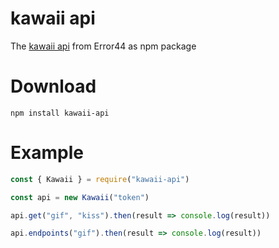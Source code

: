 # kawaii api
The [kawaii api](https://kawaii.red/) from Error44 as npm package

# Download
```
npm install kawaii-api
```

# Example
```js
const { Kawaii } = require("kawaii-api")

const api = new Kawaii("token")

api.get("gif", "kiss").then(result => console.log(result))

api.endpoints("gif").then(result => console.log(result))
```
